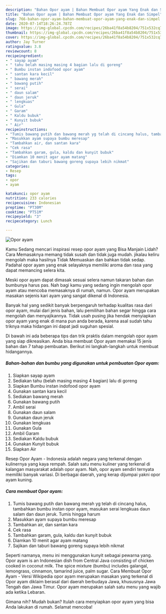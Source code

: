 ```yaml
---
description: "Bahan Opor ayam | Bahan Membuat Opor ayam Yang Enak dan Simpel"
title: "Bahan Opor ayam | Bahan Membuat Opor ayam Yang Enak dan Simpel"
slug: 766-bahan-opor-ayam-bahan-membuat-opor-ayam-yang-enak-dan-simpel
date: 2020-07-14T18:26:24.787Z
image: https://img-global.cpcdn.com/recipes/26ba41f8a54b8204/751x532cq70/opor-ayam-foto-resep-utama.jpg
thumbnail: https://img-global.cpcdn.com/recipes/26ba41f8a54b8204/751x532cq70/opor-ayam-foto-resep-utama.jpg
cover: https://img-global.cpcdn.com/recipes/26ba41f8a54b8204/751x532cq70/opor-ayam-foto-resep-utama.jpg
author: Jay Turner
ratingvalue: 3.8
reviewcount: 8
recipeingredient:
- " sayap ayam"
- " tahu belah masing masing 4 bagian lalu di goreng"
- " Bumbu instan indofood opor ayam"
- " santan kara kecil"
- " bawang merah"
- " bawang putih"
- " serai"
- " daun salam"
- " daun jeruk"
- " lengkuas"
- " Gula"
- " Garam"
- " Kaldu bubuk"
- " Kunyit bubuk"
- " Air"
recipeinstructions:
- "Tumis bawang putih dan bawang merah yg telah di cincang halus, tambahkan bumbu instan opor ayam, masukan serai lengkuas daun salam dan daun jeruk. Tumis hingga harum"
- "Masukkan ayam supaya bumbu meresap"
- "Tambahkan air, dan santan kara"
- "Cek rasa"
- "Tambahkan garam, gula, kaldu dan kunyit bubuk"
- "Diamkan 10 menit agar ayam matang"
- "Sajikan dan taburi bawang goreng supaya lebih nikmat"
categories:
- Resep
tags:
- opor
- ayam

katakunci: opor ayam 
nutrition: 233 calories
recipecuisine: Indonesian
preptime: "PT30M"
cooktime: "PT51M"
recipeyield: "3"
recipecategory: Lunch

---
```



![Opor ayam](https://img-global.cpcdn.com/recipes/26ba41f8a54b8204/751x532cq70/opor-ayam-foto-resep-utama.jpg)

Kamu Sedang mencari inspirasi resep opor ayam yang Bisa Manjain Lidah? Cara Memasaknya memang tidak susah dan tidak juga mudah. jikalau keliru mengolah maka hasilnya Tidak Memuaskan dan bahkan tidak sedap. Padahal opor ayam yang enak selayaknya memiliki aroma dan rasa yang dapat memancing selera kita.

Meski opor ayam dapat dimasak sesuai selera namun takaran bahan dan bumbunya harus pas. Nah bagi kamu yang sedang ingin mengolah opor ayam atau mencoba memasaknya di rumah, namun. Opor ayam merupakan masakan sejenis kari ayam yang sangat dikenal di Indonesia.

Banyak hal yang sedikit banyak berpengaruh terhadap kualitas rasa dari opor ayam, mulai dari jenis bahan, lalu pemilihan bahan segar hingga cara mengolah dan menyajikannya. Tidak usah pusing jika hendak menyiapkan opor ayam yang enak di mana pun anda berada, karena asal sudah tahu triknya maka hidangan ini dapat jadi suguhan spesial.


Di bawah ini ada beberapa tips dan trik praktis dalam mengolah opor ayam yang siap dikreasikan. Anda bisa membuat Opor ayam memakai 15 jenis bahan dan 7 tahap pembuatan. Berikut ini langkah-langkah untuk membuat hidangannya.

<!--inarticleads1-->

##### Bahan-bahan dan bumbu yang digunakan untuk pembuatan Opor ayam:

1. Siapkan  sayap ayam
1. Sediakan  tahu (belah masing masing 4 bagian) lalu di goreng
1. Siapkan  Bumbu instan indofood opor ayam
1. Gunakan  santan kara kecil
1. Sediakan  bawang merah
1. Gunakan  bawang putih
1. Ambil  serai
1. Gunakan  daun salam
1. Gunakan  daun jeruk
1. Gunakan  lengkuas
1. Gunakan  Gula
1. Ambil  Garam
1. Sediakan  Kaldu bubuk
1. Gunakan  Kunyit bubuk
1. Siapkan  Air


Resep Opor Ayam - Indonesia adalah negara yang terkenal dengan kulinernya yang kaya rempah. Salah satu menu kuliner yang terkenal di kalangan masyarakat adalah opor ayam. Nah, opor ayam sendiri ternyata memiliki banyak variasi. Di berbagai daerah, yang kerap dijumpai yakni opor ayam kuning. 

<!--inarticleads2-->

##### Cara membuat Opor ayam:

1. Tumis bawang putih dan bawang merah yg telah di cincang halus, tambahkan bumbu instan opor ayam, masukan serai lengkuas daun salam dan daun jeruk. Tumis hingga harum
1. Masukkan ayam supaya bumbu meresap
1. Tambahkan air, dan santan kara
1. Cek rasa
1. Tambahkan garam, gula, kaldu dan kunyit bubuk
1. Diamkan 10 menit agar ayam matang
1. Sajikan dan taburi bawang goreng supaya lebih nikmat


Seperti namanya, menu ini menggunakan kunyit sebagai pewarna yang. Opor ayam is an Indonesian dish from Central Java consisting of chicken cooked in coconut milk. The spice mixture (bumbu) includes galangal, lemongrass, cinnamon, tamarind juice, palm sugar. Cara Membuat Opor Ayam - Versi Wikipedia opor ayam merupakan masakan yang terkenal di Opor ayam diklaim berasal dari daerah berbudaya Jawa, khususnya Jawa Tengah dan Jawa Timur. Opor ayam merupakan salah satu menu yang wajib ada ketika Lebaran. 

Gimana nih? Mudah bukan? Itulah cara menyiapkan opor ayam yang bisa Anda lakukan di rumah. Selamat mencoba!
